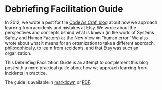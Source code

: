# Debriefing Facilitation Guide

In 2012, we wrote a post for the [Code As Craft blog][cac_post] about how we approach
learning from accidents and mistakes at Etsy. We wrote about the perspectives
and concepts behind what is known (in the world of Systems Safety and Human
Factors) as the New View on “human error.” We also wrote about what it means for
an organization to take a different approach, philosophically, to learn from
accidents, and that Etsy was such an organization.

This Debriefing Facilitation Guide is an attempt to complement this blog post
with a more practical guide about how we approach learning from incidents in
practice.

The guide is available in [markdown][markdown_guide] or [PDF][pdf_guide].

[cac_post]: https://codeascraft.com/2012/05/22/blameless-postmortems/
[markdown_guide]: https://github.com/etsy/DebriefingFacilitationGuide/tree/master/guide
[pdf_guide]: http://extfiles.etsy.com/LearningOrganisation/DebriefingFacilitationGuide.pdf
